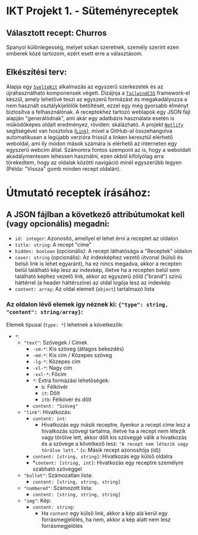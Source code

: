 # IKT Projekt 1. - Süteményreceptek

## Választott recept: Churros

  Spanyol különlegesség, melyet sokan szeretnek, személy szerint ezen emberek közé tartozom, ezért esett erre a választásom.

## Elkészítési terv:
  Alapja egy [`SvelteKit`](https://kit.svelte.dev/) alkalmazás az egyszerű szerkezetek és az újrahasználható komponensek végett. Dizájnja a [`TailwindCSS`](https://tailwindcss.com/) framework-el készül, amely lehetővé teszi az egyszerű formázást és megakadályozza a nem használt osztálykijelölők betöltését, ezzel egy még gyorsabb élményt biztosítva a felhasználónak. A receptekhez tartozó weblapok egy JSON fájl alapján "generálódnak", ami akár egy adatbázis használata esetén is működőképes oldalt eredményez, röviden: skálázható. A projekt [`Netlify`](https://netlify.com/) segítségével van hosztolva ([`Link`](https://neu-iktprojekt-receptek-2023.netlify.app/)), mivel a GitHub-al összehangolva automatikusan a legújabb verzióra frissül a linken keresztül elérhető weboldal, ami ily módon mások számára is elérhető az interneten egy egyszerű webcím által. Számomra fontos szempont az is, hogy a weboldalt akadálymentesen lehessen használni, ezen okból kifolyólag arra törekedtem, hogy az oldalak közötti navigáció minél egyszerűbb legyen (Példa: "Vissza" gomb minden recept oldalán).

# Útmutató receptek írásához:
## A JSON fájlban a következő attribútumokat kell (vagy opcionális) megadni:
- `id: integer`: Azonosító, amellyel el lehet érni a receptet az oldalon
- `title: string`: A recept "címe"
- `hidden: boolean` (opcionális): A recept láthatósága a "Receptek" oldalon
- `cover: string` (opcionális): Az indexképhez vezető útvonal (külső és belső link is lehet egyaránt), ha ez nincs megadva, akkor a recepten belül található kép lesz az indexkép, illetve ha a recepten belül sem található képhez vezető link, akkor az egyszerű zöld ("brand") színű háttérrel (a header háttérszíne) az oldal logója lesz az indexkép
- `content: array`: Az oldal elemeit (`object`) tartalmazó lista
### Az oldalon lévő elemek így néznek ki: `{"type": string, "content": string/array}`:
Elemek típusai (`type: *`) lehetnek a következők:
- `*`:
  - `"text"`: Szövegek / Címek
    - `-sm-*`: Kis szöveg (átlagos bekezdés)
    - `-md-*`: Kis cím / Közepes szöveg
    - `-lg-*`: Közepes cím
    - `-xl-*`: Nagy cím
    - `-xxl-*`: Főcím
    - `*`: Extra formázási lehetőségek:
      - `b`: Félkövér
      - `it`: Dőlt
      - `itb`: Félkövér és dőlt
    - `content: "Szöveg"`
  - `"link"`: Hivatkozás:
    - `content: int`:
      - Hivatkozás egy másik receptre, ilyenkor a recept címe lesz a hivatkozás szövegi tartalma, illetve ha a recept nem létezik vagy törölve lett, akkor dőlt kis szöveggé válik a hivatkozás és a szövege a következő lesz: `"A recept nem létezik vagy törölve lett."` (`x`: Másik recept azonosítója (id))
    - `content: [string, string]`: Hivatkozás egy külső oldalra
    - *`content: [string, int]`: Hivatkozás egy receptre személyre szabható szöveggel
  - `"bullet"`: Számozatlan lista:
    - `content: [string, string, string]`
  - `"numbered"`: Számozott lista:
    - `content: [string, string, string]`
  - `"img"`: Kép:
    - `content: string`:
      - Ha `content` egy külső link, akkor a kép alá kerül egy forrásmegjelölés, ha nem, akkor a kép alatt nem lesz forrásmegjelölés
